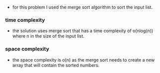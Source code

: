 - for this problem I used the merge sort algorithm to sort the input list.
### time complexity
- the solution uses merge sort that has a time complexity of o(nlog(n)) where n in the size of the input list.
### space complexity 
- the space complexity is o(n) as the merge sort needs to create a new array that will contain the sorted numbers.